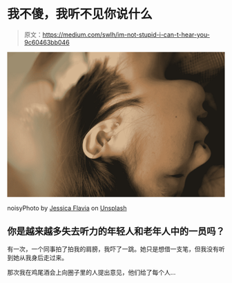 # 我不傻，我听不见你说什么

> 原文：<https://medium.com/swlh/im-not-stupid-i-can-t-hear-you-9c60463bb046>

![](img/70254da2bf88a4f17d3977e912645f61.png)

noisyPhoto by [Jessica Flavia](https://unsplash.com/@flaviajessica?utm_source=medium&utm_medium=referral) on [Unsplash](https://unsplash.com?utm_source=medium&utm_medium=referral)

## 你是越来越多失去听力的年轻人和老年人中的一员吗？

有一次，一个同事拍了拍我的肩膀，我吓了一跳。她只是想借一支笔，但我没有听到她从我身后走过来。

那次我在鸡尾酒会上向圈子里的人提出意见，他们给了每个人…